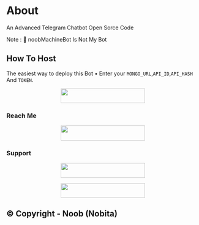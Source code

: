 # About
An Advanced Telegram Chatbot Open Sorce Code

Note : 📝 noobMachineBot Is Not My Bot
## How To Host
The easiest way to deploy this Bot
• Enter your ```MONGO_URL```,```API_ID```,```API_HASH``` And ```TOKEN```.
<p align="center"><a href="https://heroku.com/deploy?template=https://github.com/Devilking12/noobMachineBot"> <img src="https://img.shields.io/badge/Deploy%20To%20Heroku-black?style=for-the-badge&logo=heroku" width="220" height="38.45"/></a></p>
 
### Reach Me

<p align="center"><a href="https://t.me/Rossie_chat_bot"> <img src="https://img.shields.io/badge/Telegram%20Bot-pink?style=for-the-badge" width="220" height="38.45"/></a></p>

### Support 

<p align="center"><a href="https://t.me/eng_hindi_chat_group"> <img src="https://img.shields.io/badge/noob%20nobita%20Support-pink?style=for-the-badge" width="220" height="38.45"/></a></p>

<p align="center"><a href="https://t.me/UNIQUE_DPZ_COUPLES"> <img src="https://img.shields.io/badge/noob%20nobita%20Channel-blue?style=for-the-badge" width="220" height="38.45"/></a></p>

## © Copyright - Noob (Nobita)
